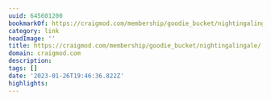 ```yaml
---
uuid: 645601200
bookmarkOf: https://craigmod.com/membership/goodie_bucket/nightingalingale/
category: link
headImage: ''
title: https://craigmod.com/membership/goodie_bucket/nightingalingale/
domain: craigmod.com
description: 
tags: []
date: '2023-01-26T19:46:36.822Z'
highlights: 
---
```




